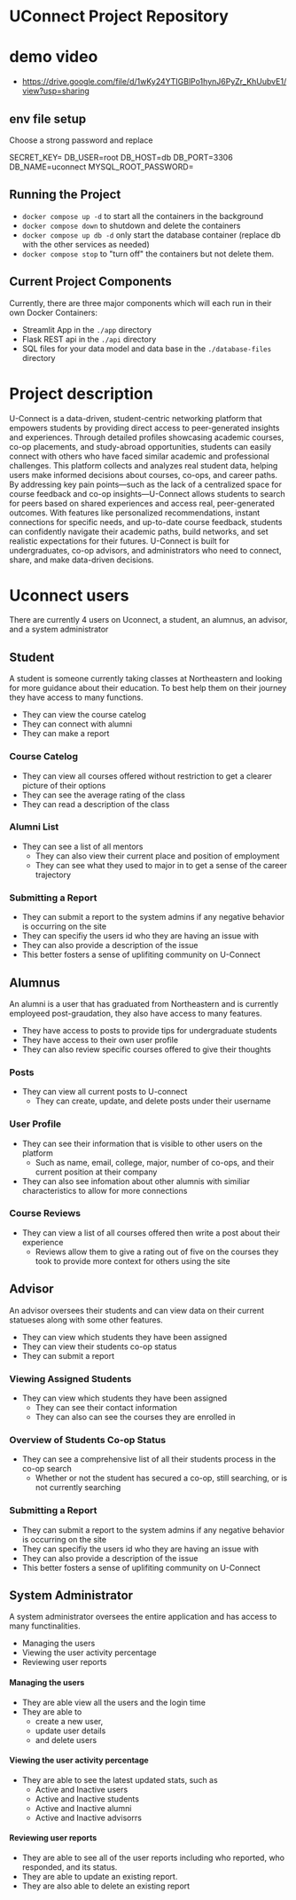 # UConnect Project Repository
# demo video
- https://drive.google.com/file/d/1wKy24YTIGBlPo1hynJ6PyZr_KhUubvE1/view?usp=sharing

## env file setup
Choose a strong password and replace <somepassword>

SECRET_KEY=<somepassword>
DB_USER=root
DB_HOST=db
DB_PORT=3306
DB_NAME=uconnect
MYSQL_ROOT_PASSWORD=<somepassword>

## Running the Project

- `docker compose up -d` to start all the containers in the background
- `docker compose down` to shutdown and delete the containers
- `docker compose up db -d` only start the database container (replace db with the other services as needed)
- `docker compose stop` to "turn off" the containers but not delete them.

## Current Project Components

Currently, there are three major components which will each run in their own Docker Containers:

- Streamlit App in the `./app` directory
- Flask REST api in the `./api` directory
- SQL files for your data model and data base in the `./database-files` directory

# Project description

U-Connect is a data-driven, student-centric networking platform that empowers students by providing direct access to peer-generated insights and experiences. Through detailed profiles showcasing academic courses, co-op placements, and study-abroad opportunities, students can easily connect with others who have faced similar academic and professional challenges. This platform collects and analyzes real student data, helping users make informed decisions about courses, co-ops, and career paths.
By addressing key pain points—such as the lack of a centralized space for course feedback and co-op insights—U-Connect allows students to search for peers based on shared experiences and access real, peer-generated outcomes. With features like personalized recommendations, instant connections for specific needs, and up-to-date course feedback, students can confidently navigate their academic paths, build networks, and set realistic expectations for their futures. U-Connect is built for undergraduates, co-op advisors, and administrators who need to connect, share, and make data-driven decisions.

# Uconnect users

There are currently 4 users on Uconnect, a student, an alumnus, an advisor, and a system administrator

## Student

A student is someone currently taking classes at Northeastern and looking for more guidance about their education. 
To best help them on their journey they have access to many functions.

- They can view the course catelog 
- They can connect with alumni
- They can make a report

### Course Catelog
- They can view all courses offered without restriction to get a clearer picture of their options
- They can see the average rating of the class
- They can read a description of the class

### Alumni List
- They can see a list of all mentors
  - They can also view their current place and position of employment
  - They can see what they used to major in to get a sense of the career trajectory

### Submitting a Report
- They can submit a report to the system admins if any negative behavior is occurring on the site
 - They can specifiy the users id who they are having an issue with
 - They can also provide a description of the issue
- This better fosters a sense of uplifiting community on U-Connect

## Alumnus

An alumni is a user that has graduated from Northeastern and is currently employeed post-graudation, they also have access to many features.

- They have access to posts to provide tips for undergraduate students
- They have access to their own user profile
- They can also review specific courses offered to give their thoughts 

### Posts
- They can view all current posts to U-connect
  - They can create, update, and delete posts under their username

### User Profile
- They can see their information that is visible to other users on the platform
  - Such as name, email, college, major, number of co-ops, and their current position at their company
- They can also see infomation about other alumnis with similiar characteristics to allow for more connections

### Course Reviews
- They can view a list of all courses offered then write a post about their experience
  - Reviews allow them to give a rating out of five on the courses they took to provide more context for others using the site

## Advisor

An advisor oversees their students and can view data on their current statueses along with some other features.

- They can view which students they have been assigned
- They can view their students co-op status
- They can submit a report

### Viewing Assigned Students
- They can view which students they have been assigned
  - They can see their contact information
  - They can also can see the courses they are enrolled in
### Overview of Students Co-op Status
- They can see a comprehensive list of all their students process in the co-op search
  - Whether or not the student has secured a co-op, still searching, or is not currently searching
### Submitting a Report
- They can submit a report to the system admins if any negative behavior is occurring on the site
 - They can specifiy the users id who they are having an issue with
 - They can also provide a description of the issue
- This better fosters a sense of uplifiting community on U-Connect

## System Administrator

A system administrator oversees the entire application and has access to many functinalities.

- Managing the users
- Viewing the user activity percentage
- Reviewing user reports

#### Managing the users

- They are able view all the users and the login time
- They are able to
  - create a new user,
  - update user details
  - and delete users

#### Viewing the user activity percentage

- They are able to see the latest updated stats, such as
  - Active and Inactive users
  - Active and Inactive students
  - Active and Inactive alumni
  - Active and Inactive advisorrs

#### Reviewing user reports

- They are able to see all of the user reports including who reported, who responded, and its status.
- They are able to update an existing report.
- They are also able to delete an existing report
